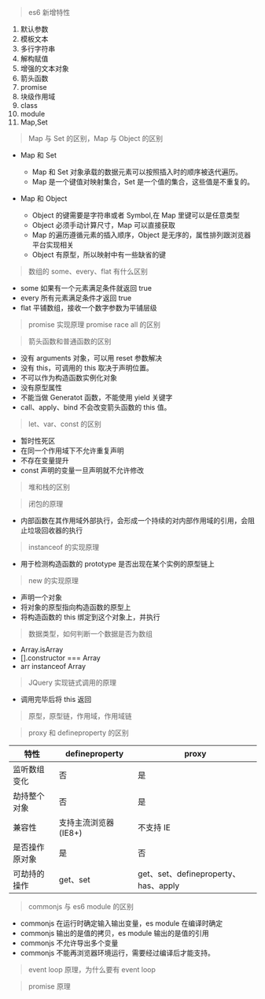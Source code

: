 > es6 新增特性

1. 默认参数
2. 模板文本
3. 多行字符串
4. 解构赋值
5. 增强的文本对象
6. 箭头函数
7. promise
8. 块级作用域
9. class
10. module
11. Map,Set

> Map 与 Set 的区别，Map 与 Object 的区别

- Map 和 Set

  - Map 和 Set 对象承载的数据元素可以按照插入时的顺序被迭代遍历。
  - Map 是一个键值对映射集合，Set 是一个值的集合，这些值是不重复的。

- Map 和 Object

  - Object 的键需要是字符串或者 Symbol,在 Map 里键可以是任意类型
  - Object 必须手动计算尺寸，Map 可以直接获取
  - Map 的遍历遵循元素的插入顺序，Object 是无序的，属性排列跟浏览器平台实现相关
  - Object 有原型，所以映射中有一些缺省的键

> 数组的 some、every、flat 有什么区别

- some 如果有一个元素满足条件就返回 true
- every 所有元素满足条件才返回 true
- flat 平铺数组，接收一个数字参数为平铺层级

> promise 实现原理
> promise race all 的区别

  <!-- https://zhuanlan.zhihu.com/p/58428287 -->

> 箭头函数和普通函数的区别

- 没有 arguments 对象，可以用 reset 参数解决
- 没有 this，可调用的 this 取决于声明位置。
- 不可以作为构造函数实例化对象
- 没有原型属性
- 不能当做 Generatot 函数，不能使用 yield 关键字
- call、apply、bind 不会改变箭头函数的 this 值。

> let、var、const 的区别

- 暂时性死区
- 在同一个作用域下不允许重复声明
- 不存在变量提升
- const 声明的变量一旦声明就不允许修改

> 堆和栈的区别

> 闭包的原理

- 内部函数在其作用域外部执行，会形成一个持续的对内部作用域的引用，会阻止垃圾回收器的执行

> instanceof 的实现原理

- 用于检测构造函数的 prototype 是否出现在某个实例的原型链上

> new 的实现原理

- 声明一个对象
- 将对象的原型指向构造函数的原型上
- 将构造函数的 this 绑定到这个对象上，并执行

> 数据类型，如何判断一个数据是否为数组

- Array.isArray
- [].constructor === Array
- arr instanceof Array

> JQuery 实现链式调用的原理

- 调用完毕后将 this 返回

> 原型，原型链，作用域，作用域链

> proxy 和 defineproperty 的区别

| 特性           | defineproperty       | proxy                                |
| -------------- | -------------------- | ------------------------------------ |
| 监听数组变化   | 否                   | 是                                   |
| 劫持整个对象   | 否                   | 是                                   |
| 兼容性         | 支持主流浏览器(IE8+) | 不支持 IE                            |
| 是否操作原对象 | 是                   | 否                                   |
| 可劫持的操作   | get、set             | get、set、defineproperty、has、apply |

> commonjs 与 es6 module 的区别

- commonjs 在运行时确定输入输出变量，es module 在编译时确定
- commonjs 输出的是值的拷贝，es module 输出的是值的引用
- commonjs 不允许导出多个变量
- commonjs 不能再浏览器环境运行，需要经过编译后才能支持。

> event loop 原理，为什么要有 event loop

> promise 原理
